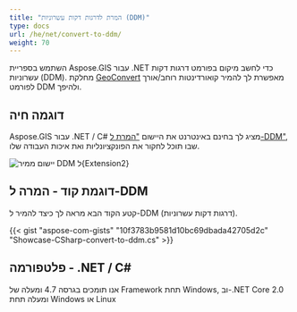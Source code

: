 ```yaml
---
title: "המרת לדרגות דקות עשרוניות (DDM)"
type: docs
url: /he/net/convert-to-ddm/
weight: 70
---
```


השתמש בספריית Aspose.GIS עבור .NET כדי לחשב מיקום בפורמט דרגות דקות עשרוניות (DDM). מחלקת [GeoConvert](https://reference.aspose.com/gis/net/aspose.gis/geoconvert) מאפשרת לך להמיר קואורדינטות רוחב/אורך לפורמט DDM ולהיפך.

## **דוגמה חיה**

Aspose.GIS עבור .NET / C# מציג לך בחינם באינטרנט את היישום ["המרת ל-DDM"](https://products.aspose.app/gis/coordinates/convert-to-ddm), שבו תוכל לחקור את הפונקציונליות ואת איכות העבודה שלו.

![יישום ממיר DDM ל{Extension2}](coordinates.png)

## **דוגמת קוד - המרה ל-DDM**

קטע הקוד הבא מראה לך כיצד להמיר ל-DDM (דרגות דקות עשרוניות).

{{< gist "aspose-com-gists" "10f3783b9581d10bc69dbada42705d2c" "Showcase-CSharp-convert-to-ddm.cs" >}}

## **פלטפורמה - .NET / C#**

אנו תומכים בגרסה 4.7 ומעלה של Framework תחת Windows, וב-.NET Core 2.0 ומעלה תחת Windows או Linux
